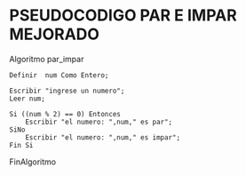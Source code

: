 # PSEUDOCODIGO PAR E IMPAR MEJORADO

Algoritmo par_impar
	
	Definir  num Como Entero;
	
	Escribir "ingrese un numero";
	Leer num;
	
	Si ((num % 2) == 0) Entonces
		Escribir "el numero: ",num," es par";
	SiNo
		Escribir "el numero: ",num," es impar";
	Fin Si
	
FinAlgoritmo